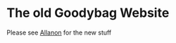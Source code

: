 # The old Goodybag Website

Please see [Allanon](http://github.com/goodybag/allanon) for the new stuff
